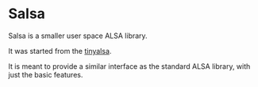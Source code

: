 Salsa
=====

Salsa is a smaller user space ALSA library.

It was started from the [tinyalsa](https://github.com/tinyalsa/tinyalsa).

It is meant to provide a similar interface as the standard ALSA library, with just the basic features.


